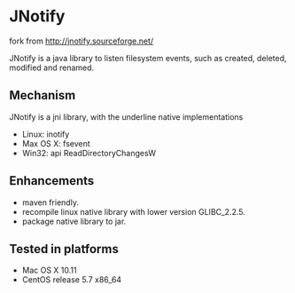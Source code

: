 # JNotify

fork from http://jnotify.sourceforge.net/

JNotify is a java library to listen filesystem events, such as created, deleted, modified and renamed. 

Mechanism
------
JNotify is a jni library, with the underline native implementations
* Linux: inotify
* Max OS X: fsevent
* Win32: api ReadDirectoryChangesW

Enhancements
-------
* maven friendly. 
* recompile linux native library with lower version GLIBC_2.2.5. 
* package native library to jar. 

Tested in platforms
-------
* Mac OS X 10.11
* CentOS release 5.7 x86_64



